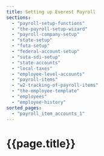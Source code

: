 ```yaml
---
title: Setting up Everest Payroll
sections:
  - "payroll-setup-functions"
  - "the-payroll-setup-wizard"
  - "payroll-company-setup"
  - "state-setup"
  - "futa-setup"
  - "federal-account-setup"
  - "suta-sdi-setup"
  - "state-accounts"
  - "local-taxes"
  - "employee-level-accounts"
  - "payroll-items"
  - "w2-tracking-of-payroll-items"
  - "the-employee-template"
  - "employees"
  - "employee-history"
sorted_pages:
  - "payroll_item_accounts_1"
---
```

# {{page.title}}

